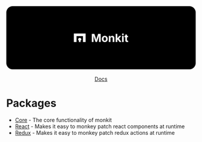 <img src="https://github.com/muijf/monkit/blob/main/.github/banner.png?raw=true">

<p align="center">
  <a href="https://docs.muijf.com/monkit">Docs</a>
</p>

# Packages

- [Core](./packages/core) - The core functionality of monkit
- [React](./packages/react) - Makes it easy to monkey patch react components at runtime
- [Redux](./packages/redux) - Makes it easy to monkey patch redux actions at runtime
